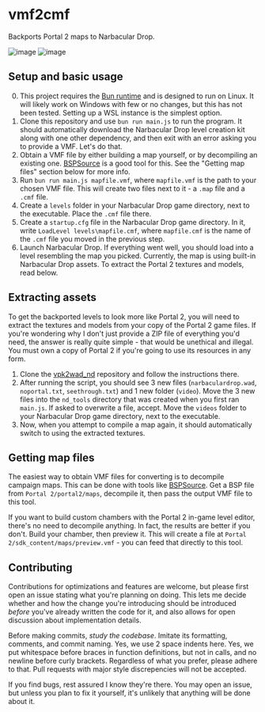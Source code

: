 # vmf2cmf
Backports Portal 2 maps to Narbacular Drop.

![image](https://github.com/user-attachments/assets/a8c2838e-da6f-4fb2-90ff-c099fbaa88b2)
![image](https://github.com/user-attachments/assets/6c493972-13ae-4929-9b86-05b84f8b8944)

## Setup and basic usage
0. This project requires the [Bun runtime](https://bun.sh/) and is designed to run on Linux. It will likely work on Windows with few or no changes, but this has not been tested. Setting up a WSL instance is the simplest option.
1. Clone this repository and use `bun run main.js` to run the program. It should automatically download the Narbacular Drop level creation kit along with one other dependency, and then exit with an error asking you to provide a VMF. Let's do that.
2. Obtain a VMF file by either building a map yourself, or by decompiling an existing one. [BSPSource](https://github.com/ata4/bspsrc/releases) is a good tool for this. See the "Getting map files" section below for more info.
3. Run `bun run main.js mapfile.vmf`, where `mapfile.vmf` is the path to your chosen VMF file. This will create two files next to it - a `.map` file and a `.cmf` file.
4. Create a `levels` folder in your Narbacular Drop game directory, next to the executable. Place the `.cmf` file there.
5. Create a `startup.cfg` file in the Narbacular Drop game directory. In it, write `LoadLevel levels\mapfile.cmf`, where `mapfile.cmf` is the name of the `.cmf` file you moved in the previous step.
6. Launch Narbacular Drop. If everything went well, you should load into a level resembling the map you picked. Currently, the map is using built-in Narbacular Drop assets. To extract the Portal 2 textures and models, read below.

## Extracting assets
To get the backported levels to look more like Portal 2, you will need to extract the textures and models from your copy of the Portal 2 game files. If you're wondering why I don't just provide a ZIP file of everything you'd need, the answer is really quite simple - that would be unethical and illegal. You must own a copy of Portal 2 if you're going to use its resources in any form.

1. Clone the [vpk2wad_nd](https://github.com/p2r3/vpk2wad_nd) repository and follow the instructions there.
2. After running the script, you should see 3 new files (`narbaculardrop.wad`, `noportal.txt`, `seethrough.txt`) and 1 new folder (`video`). Move the 3 new files into the `nd_tools` directory that was created when you first ran `main.js`. If asked to overwrite a file, accept. Move the `videos` folder to your Narbacular Drop game directory, next to the executable.
3. Now, when you attempt to compile a map again, it should automatically switch to using the extracted textures.

## Getting map files
The easiest way to obtain VMF files for converting is to decompile campaign maps. This can be done with tools like [BSPSource](https://github.com/ata4/bspsrc/releases). Get a BSP file from `Portal 2/portal2/maps`, decompile it, then pass the output VMF file to this tool.

If you want to build custom chambers with the Portal 2 in-game level editor, there's no need to decompile anything. In fact, the results are better if you don't. Build your chamber, then preview it. This will create a file at `Portal 2/sdk_content/maps/preview.vmf` - you can feed that directly to this tool.

## Contributing
Contributions for optimizations and features are welcome, but please first open an issue stating what you're planning on doing. This lets me decide whether and how the change you're introducing should be introduced _before_ you've already written the code for it, and also allows for open discussion about implementation details.

Before making commits, _study the codebase_. Imitate its formatting, comments, and commit naming. Yes, we use 2 space indents here. Yes, we put whitespace before braces in function definitions, but not in calls, and no newline before curly brackets. Regardless of what you prefer, please adhere to that. Pull requests with major style discrepencies will not be accepted.

If you find bugs, rest assured I know they're there. You may open an issue, but unless you plan to fix it yourself, it's unlikely that anything will be done about it.
